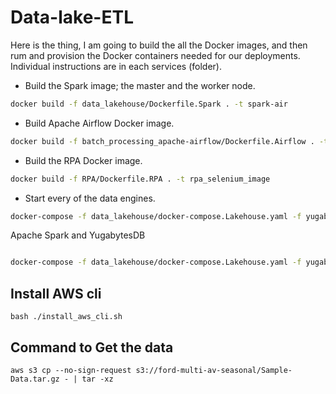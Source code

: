 # Data-lake-ETL

Here is the thing, I am going to build the all the Docker images, and then rum and provision the Docker containers needed for our deployments. Individual instructions are in each services (folder). 


* Build the Spark image; the master and the worker node. 
```BASH
docker build -f data_lakehouse/Dockerfile.Spark . -t spark-air
```

* Build Apache Airflow Docker image.
```BASH
docker build -f batch_processing_apache-airflow/Dockerfile.Airflow . -t airflow-spark
```

* Build the RPA Docker image.
```BASH
docker build -f RPA/Dockerfile.RPA . -t rpa_selenium_image
```

* Start every of the data engines.
```BASH
docker-compose -f data_lakehouse/docker-compose.Lakehouse.yaml -f yugabytesDB/docker-compose.Yugabyte.yaml -f lakefs/docker-compose.LakeFS.yaml -f batch_processing_apache-airflow/docker-compose.Airflow.yaml -f RPA/docker-compose.RPA.yaml up -d
```







Apache Spark and YugabytesDB

```

```

```BASH
docker-compose -f data_lakehouse/docker-compose.Lakehouse.yaml -f yugabytesDB/docker-compose.Yugabyte.yaml up -d
```

## Install AWS cli
```
bash ./install_aws_cli.sh
```


## Command to Get the data
```
aws s3 cp --no-sign-request s3://ford-multi-av-seasonal/Sample-Data.tar.gz - | tar -xz
```



